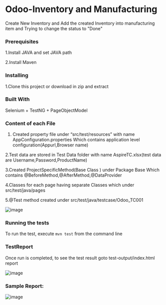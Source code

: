 # Odoo-Inventory and Manufacturing
Create New Inventory and Add the created Inventory into manufacturing item and Trying to change the status to "Done"
### Prerequisites
1.Install JAVA and set JAVA path

2.Install Maven

### Installing
1.Clone this project or download in zip and extract
### Built With
Selenium + TestNG + PageObjectModel
### Content of each File
1. Created property file under “src/test/resources” with name AppConfiguration.properties
Which contains application level configuration(Appurl,Browser name)

2.Test data are stored in Test Data folder with name AspireTC.xlsx(test data are Username,Password,ProductName)

3.Created ProjectSpecificMethod(Base Class ) under Package Base
Which contains @BeforeMethod,@AfterMethod,@DataProvider

4.Classes for each page having separate Classes which under src/test/java/pages

5.@Test method created under src/test/java/testcase/Odoo_TC001

![image](https://user-images.githubusercontent.com/100022413/163473512-f72d0a7f-e969-4aa3-8678-f5bbabb587e9.png)


### Running the tests
To run the test, execute `mvn test` from the command line

### TestReport
Once run is completed, to see the test result goto test-output/index.html report 

![image](https://user-images.githubusercontent.com/100022413/163516318-96a08ab5-f068-4374-a4b2-8812ec8730ec.png)


### Sample Report:

![image](https://user-images.githubusercontent.com/100022413/163473742-a6f98b23-2d6d-4d48-8b85-857e7cca459a.png)


